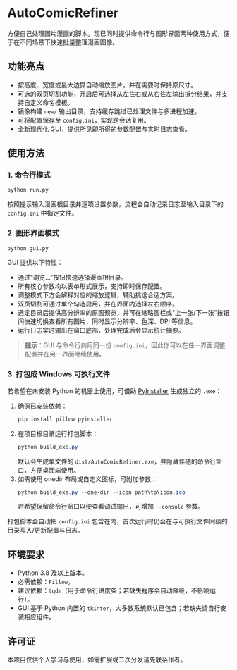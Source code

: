 # AutoComicRefiner

方便自己处理图片漫画的脚本。现已同时提供命令行与图形界面两种使用方式，便于在不同场景下快速批量整理漫画图像。

## 功能亮点

* 按高度、宽度或最大边界自动缩放图片，并在需要时保持原尺寸。
* 可选的双页切割功能，开启后可选择从左往右或从右往左输出拆分结果，并支持自定义命名模板。
* 镜像构建 `new/` 输出目录，支持缓存跳过已处理文件与多进程加速。
* 可将配置保存至 `config.ini`，实现跨会话复用。
* 全新现代化 GUI，提供所见即所得的参数配置与实时日志查看。

## 使用方法

### 1. 命令行模式

```bash
python run.py
```

按照提示输入漫画根目录并逐项设置参数，流程会自动记录日志至输入目录下的 `config.ini` 中指定文件。

### 2. 图形界面模式

```bash
python gui.py
```

GUI 提供以下特性：

* 通过“浏览…”按钮快速选择漫画根目录。
* 所有核心参数均以表单形式展示，支持即时保存配置。
* 调整模式下方会解释对应的缩放逻辑，辅助挑选合适方案。
* 双页切割可通过单个勾选启用，并在界面内选择左右顺序。
* 选定目录后提供高分辨率的原图预览，并可在缩略图栏或“上一张/下一张”按钮间快速切换查看所有图片，同时显示分辨率、色深、DPI 等信息。
* 运行日志实时输出在窗口底部，处理完成后会显示统计摘要。

> **提示**：GUI 与命令行共用同一份 `config.ini`，因此你可以在任一界面调整配置并在另一界面继续使用。

### 3. 打包成 Windows 可执行文件

若希望在未安装 Python 的机器上使用，可借助 [PyInstaller](https://pyinstaller.org/) 生成独立的 `.exe`：

1. 确保已安装依赖：
   ```powershell
   pip install pillow pyinstaller
   ```
2. 在项目根目录运行打包脚本：
   ```powershell
   python build_exe.py
   ```
   默认会生成单文件的 `dist/AutoComicRefiner.exe`，并隐藏伴随的命令行窗口，方便桌面端使用。
3. 如需使用 onedir 布局或自定义图标，可附加参数：
   ```powershell
   python build_exe.py --one-dir --icon path\to\icon.ico
   ```
   若希望保留命令行窗口以便查看调试输出，可增加 `--console` 参数。

打包脚本会自动把 `config.ini` 包含在内，首次运行时仍会在与可执行文件同级的目录写入/更新配置与日志。

## 环境要求

* Python 3.8 及以上版本。
* 必需依赖：`Pillow`。
* 建议依赖：`tqdm`（用于命令行进度条；若缺失程序会自动降级，不影响运行）。
* GUI 基于 Python 内置的 `tkinter`，大多数系统默认已包含；若缺失请自行安装相应组件。

## 许可证

本项目仅供个人学习与使用，如需扩展或二次分发请先联系作者。
